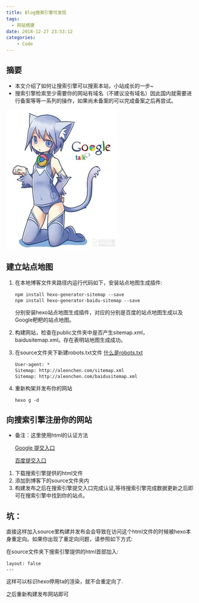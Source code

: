 ```yaml
---
title: Blog搜索引擎可发现
tags:
  - 网站搭建
date: 2018-12-27 23:53:12
categories:
    - Code
---
```



## 摘要

* 本文介绍了如何让搜索引擎可以搜索本站，小站成长的一步~
* 搜索引擎检索至少需要你的网站有域名（不建议没有域名）因此国内就需要进行备案等等一系列的操作，如果尚未备案的可以完成备案之后再尝试。

![谷歌娘](baidu.jpg) 

<!--more-->


## 建立站点地图

1. 在本地博客文件夹路径内运行代码如下，安装站点地图生成插件:
    ```
    npm install hexo-generator-sitemap --save
    npm install hexo-generator-baidu-sitemap --save
    ```

    分别安装hexo站点地图生成插件，对应的分别是百度的站点地图生成以及Google粑粑的站点地图。

1. 构建网站，检查在public文件夹中是否产生sitemap.xml，baidusitemap.xml。存在表明站地图生成成功。

1. 在source文件夹下新建robots.txt文件 [什么是robots.txt](https://baike.baidu.com/item/robot.txt)

    ```
    User-agent: *
    Sitemap: http://aleonchen.com/sitemap.xml
    Sitemap: http://aleonchen.com/baidusitemap.xml
    ```

1. 重新构架并发布你的网站

    ```
    hexo g -d
    ```
## 向搜索引擎注册你的网站

* 备注：这里使用html的认证方法

    [Google 提交入口](https://www.google.com/webmasters/tools/home?hl=zh-CN)

    [百度提交入口](https://ziyuan.baidu.com/linksubmit/url)

1. 下载搜索引擎提供的html文件
1. 添加到博客下的source文件夹内
1. 构建发布之后在搜索引擎提交入口完成认证,等待搜索引擎完成数据更新之后即可在搜索引擎中找到你的站点。
## **坑：**

 直接这样加入source里构建并发布会会导致在访问这个html文件的时候被hexo本身重定向。如果你出现了重定向问题，请参照如下方式:

在source文件夹下搜索引擎提供的html首部加入:
```
layout: false
---
```
这样可以标识hexo停用ta的渲染，就不会重定向了.

之后重新构建发布网站即可


